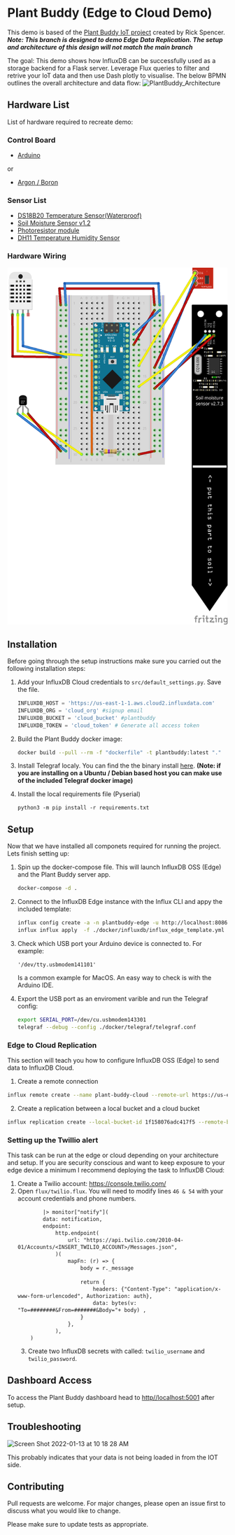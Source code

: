 # Plant Buddy (Edge to Cloud Demo)

This demo is based of the [Plant Buddy IoT project](https://github.com/rickspencer3/plant-buddy) created by Rick Spencer. 
***Note: This branch is designed to demo Edge Data Replication. The setup and architecture of this design will not match the main branch***

The goal:
This demo shows how InfluxDB can be successfully used as a storage backend for a Flask server. Leverage Flux queries to filter and retrive your IoT data and then use Dash plotly to visualise. The below BPMN outlines the overall architecture and data flow:
![PlantBuddy_Architecture](https://user-images.githubusercontent.com/45856600/135630864-a1d67f87-0789-47e2-b7e7-dbff583f91ea.png)

## Hardware List
List of hardware required to recreate demo: 
### Control Board
- [Arduino](https://store.arduino.cc/collections/most-popular/products/arduino-uno-rev3)

or
- [Argon / Boron](https://store.particle.io/collections/dev-kits/products/argon-kit)
### Sensor List
- [DS18B20 Temperature Sensor(Waterproof)](https://randomnerdtutorials.com/guide-for-ds18b20-temperature-sensor-with-arduino/)
- [Soil Moisture Sensor v1.2](https://how2electronics.com/interface-capacitive-soil-moisture-sensor-arduino/)
- [Photoresistor module](https://arduinomodules.info/ky-018-photoresistor-module/)
- [DH11 Temperature Humidity Sensor](https://create.arduino.cc/projecthub/pibots555/how-to-connect-dht11-sensor-with-arduino-uno-f4d239)

### Hardware Wiring
![Plant_Buddy_bb](/microcontroller/plant_buddy_arduino.png)

## Installation
Before going through the setup instructions make sure you carried out the following installation steps:
1. Add your InfluxDB Cloud credentials to `src/default_settings.py`. Save the file.
	```python	
	INFLUXDB_HOST = 'https://us-east-1-1.aws.cloud2.influxdata.com'
	INFLUXDB_ORG = 'cloud_org' #signup email
	INFLUXDB_BUCKET = 'cloud_bucket' #plantbuddy
	INFLUXDB_TOKEN = 'cloud_token' # Generate all access token
	```
2. Build the Plant Buddy docker image:
	```bash
	docker build --pull --rm -f "dockerfile" -t plantbuddy:latest "."
	```
3. Install Telegraf localy. You can find the the binary install [here](https://portal.influxdata.com/downloads/). **(Note: if you are installing on a Ubuntu / Debian based host you can make use of the included Telegraf docker image)**

4. Install the local requirements file (Pyserial)
	```
	python3 -m pip install -r requirements.txt
	```

## Setup
Now that we have installed all componets required for running the project. Lets finish setting up:
1. Spin up the docker-compose file. This will launch InfluxDB OSS (Edge) and the Plant Buddy server app.
	```bash
	docker-compose -d . 
	```
2. Connect to the InfluxDB Edge instance with the Influx CLI and appy the included template:
	```bash
	influx config create -a -n plantbuddy-edge -u http://localhost:8086 -t plantbuddy -o plantbuddy 
	influx influx apply  -f ./docker/influxdb/influx_edge_template.yml
	```
	
3. Check which USB port your Arduino device is connected to. For example: 
	```
	'/dev/tty.usbmodem141101'
	```
	Is a common example for MacOS. An easy way to check is with the Arduino IDE.

4. Export the USB port as an enviroment varible and run the Telegraf config: 
	```bash
	export SERIAL_PORT=/dev/cu.usbmodem143301
	telegraf --debug --config ./docker/telegraf/telegraf.conf
	```

### Edge to Cloud Replication
This section will teach you how to configure InfluxDB OSS (Edge) to send data to InfluxDB Cloud.

1. Create a remote connection

```bash
influx remote create --name plant-buddy-cloud --remote-url https://us-east-1-1.aws.cloud2.influxdata.com --remote-org-id <ORG_ID> --remote-api-token <CLOUD_TOKEN>
```

2. Create a replication between a local bucket and a cloud bucket
```bash
influx replication create --local-bucket-id 1f158076adc417f5 --remote-bucket-id 621a1bf27327b2fc --remote-id 0947082f21c3e000  --name edge_to_cloud
```

### Setting up the Twillio alert
This task can be run at the edge or cloud depending on your architecture and setup. If you are security conscious and want to keep exposure to your edge device a minimum I recommend deploying the task to InfluxDB Cloud:

1. Create a Twilio account:  https://console.twilio.com/
2. Open `flux/twilio.flux`. You will need to modify lines `46 & 54` with your account credentials and phone numbers. 
	```
		    |> monitor["notify"](
	        data: notification,
	        endpoint:
	            http.endpoint(
	                url: "https://api.twilio.com/2010-04-01/Accounts/<INSERT_TWILIO_ACCOUNT>/Messages.json",
	            )(
	                mapFn: (r) => {
	                    body = r._message

	                    return {
	                        headers: {"Content-Type": "application/x-www-form-urlencoded", Authorization: auth},
	                        data: bytes(v: "To=########&From=#######&Body="+ body) ,
	                    }
	                },
	            ),
	    )
    ```
   3. Create two InfluxDB secrets with called: `twilio_username` and `twilio_password`. 
 
## Dashboard Access
To access the Plant Buddy dashboard head to [http//localhost:5001](http://locahost:5001) after setup. 
 

## Troubleshooting

<img width="999" alt="Screen Shot 2022-01-13 at 10 18 28 AM" src="https://user-images.githubusercontent.com/6667389/149377837-ed3ae5c9-11e4-4a37-981a-bbd4393b9651.png">

This probably indicates that your data is not being loaded in from the IOT side. 


## Contributing
Pull requests are welcome. For major changes, please open an issue first to discuss what you would like to change.

Please make sure to update tests as appropriate.

